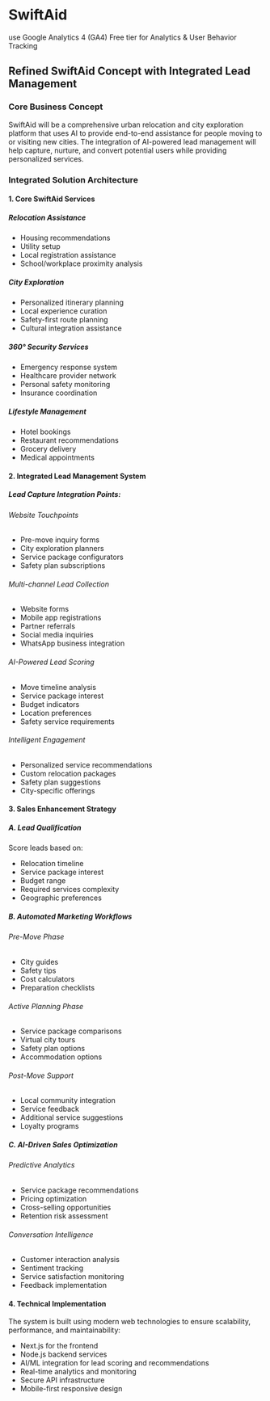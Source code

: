 # SwiftAid

use Google Analytics 4 (GA4) Free tier for Analytics & User Behavior Tracking

## Refined SwiftAid Concept with Integrated Lead Management

### Core Business Concept

SwiftAid will be a comprehensive urban relocation and city exploration platform that uses AI to provide end-to-end assistance for people moving to or visiting new cities. The integration of AI-powered lead management will help capture, nurture, and convert potential users while providing personalized services.

### Integrated Solution Architecture

#### 1. Core SwiftAid Services

##### Relocation Assistance

- Housing recommendations
- Utility setup
- Local registration assistance
- School/workplace proximity analysis

##### City Exploration

- Personalized itinerary planning
- Local experience curation
- Safety-first route planning
- Cultural integration assistance

##### 360° Security Services

- Emergency response system
- Healthcare provider network
- Personal safety monitoring
- Insurance coordination

##### Lifestyle Management

- Hotel bookings
- Restaurant recommendations
- Grocery delivery
- Medical appointments

#### 2. Integrated Lead Management System

##### Lead Capture Integration Points:

###### Website Touchpoints

- Pre-move inquiry forms
- City exploration planners
- Service package configurators
- Safety plan subscriptions

###### Multi-channel Lead Collection

- Website forms
- Mobile app registrations
- Partner referrals
- Social media inquiries
- WhatsApp business integration

###### AI-Powered Lead Scoring

- Move timeline analysis
- Service package interest
- Budget indicators
- Location preferences
- Safety service requirements

###### Intelligent Engagement

- Personalized service recommendations
- Custom relocation packages
- Safety plan suggestions
- City-specific offerings

#### 3. Sales Enhancement Strategy

##### A. Lead Qualification

Score leads based on:

- Relocation timeline
- Service package interest
- Budget range
- Required services complexity
- Geographic preferences

##### B. Automated Marketing Workflows

###### Pre-Move Phase

- City guides
- Safety tips
- Cost calculators
- Preparation checklists

###### Active Planning Phase

- Service package comparisons
- Virtual city tours
- Safety plan options
- Accommodation options

###### Post-Move Support

- Local community integration
- Service feedback
- Additional service suggestions
- Loyalty programs

##### C. AI-Driven Sales Optimization

###### Predictive Analytics

- Service package recommendations
- Pricing optimization
- Cross-selling opportunities
- Retention risk assessment

###### Conversation Intelligence

- Customer interaction analysis
- Sentiment tracking
- Service satisfaction monitoring
- Feedback implementation

#### 4. Technical Implementation

The system is built using modern web technologies to ensure scalability, performance, and maintainability:

- Next.js for the frontend
- Node.js backend services
- AI/ML integration for lead scoring and recommendations
- Real-time analytics and monitoring
- Secure API infrastructure
- Mobile-first responsive design
